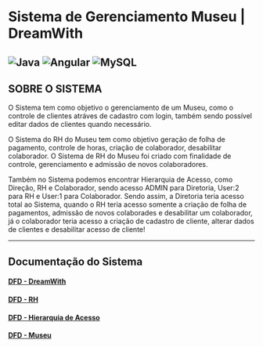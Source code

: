 # Sistema de Gerenciamento Museu | DreamWith
![Java](https://img.shields.io/badge/java-%23ED8B00.svg?style=for-the-badge&logo=openjdk&logoColor=white) ![Angular](https://img.shields.io/badge/angular-%23ED8B00.svg?style=for-the-badge&logo=openjdk&logoColor=white) ![MySQL](https://img.shields.io/badge/mysql-%23ED8B00.svg?style=for-the-badge&logo=openjdk&logoColor=white)
------
## SOBRE O SISTEMA
O Sistema tem como objetivo o gerenciamento de um Museu, como o controle de clientes atráves de cadastro com login, também sendo possível editar dados de clientes quando necessário.

O Sistema do RH do Museu tem como objetivo geração de folha de pagamento, controle de horas, criação de colaborador, desabilitar colaborador. O Sistema de RH do Museu foi criado com finalidade de controle, gerenciamento e admissão de novos colaboradores. 

Também no Sistema podemos encontrar Hierarquia de Acesso, como Direção, RH e Colaborador, sendo acesso ADMIN para Diretoria, User:2 para RH e User:1 para Colaborador.
Sendo assim, a Diretoria teria acesso total ao Sistema, quando o RH teria acesso somente a criação de folha de pagamentos, admissão de novos colaborades e desabilitar um colaborador, já o colaborador teria acesso a criação de cadastro de cliente, alterar dados de clientes e desabilitar acesso de cliente!

------
## Documentação do Sistema

#### [DFD - DreamWith](https://www.figma.com/file/yAam9qGDefUFUHNpQ9lR3u/dfdDreamWith?type=whiteboard&node-id=0-1&t=gTD8sjgPJ8yJJXUL-0)
#### [DFD - RH](https://www.figma.com/file/UCfoVGFP4Pp5h22qqihFMh/dfdRH?type=whiteboard&node-id=0%3A1&t=AZrcpJCOWsLywkuJ-1)
#### [DFD - Hierarquia de Acesso](https://www.figma.com/file/puRfFhx5u0zP3neQgezy4h/hierarquiaAcessoDreamWith?type=whiteboard&node-id=0%3A1&t=FfCUx6lTaHemRaRI-1)
#### [DFD - Museu](https://www.figma.com/file/iOtcXJapqH6k4yU5xFcNte/dfdMuseu?type=whiteboard&node-id=0%3A1&t=nGaLqHWuLk03yFiD-1)
